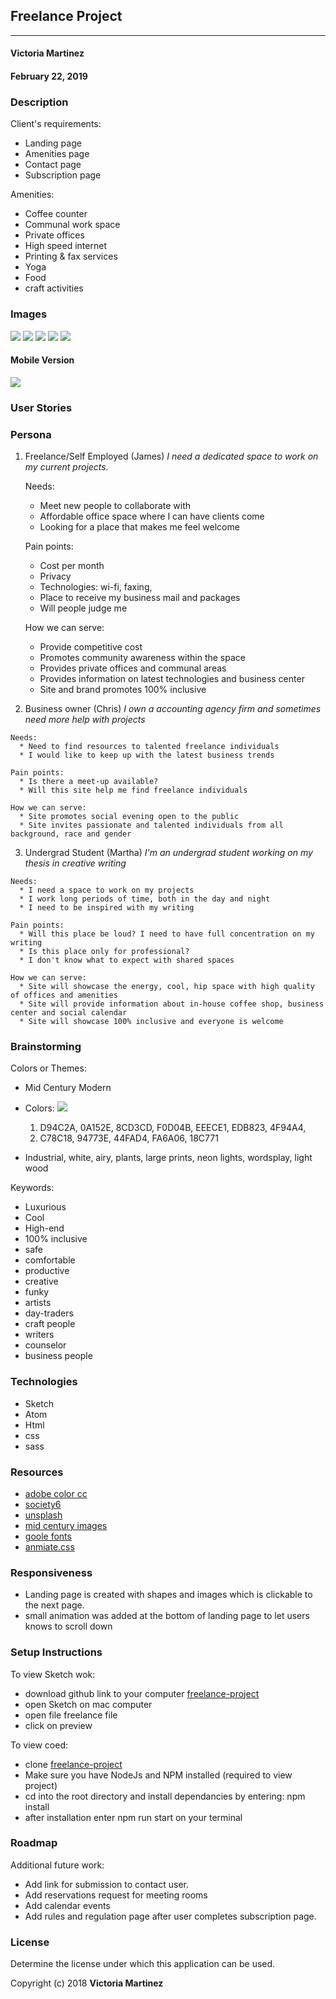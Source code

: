 ## Freelance Project
---

#### Victoria Martinez
#### February 22, 2019

### Description

Client's requirements:
* Landing page
* Amenities page
* Contact page
* Subscription page

Amenities:
* Coffee counter
* Communal work space
* Private offices
* High speed internet
* Printing & fax services
* Yoga
* Food
* craft activities



### Images

![](img/paper-sketch/notes.jpg)
![](img/paper-sketch/first-draws.jpg)
![](img/paper-sketch/landing.jpg)
![](img/paper-sketch/landing-functions.jpg)
![](img/paper-sketch/pages.jpg)

#### Mobile Version

![](img/to-use/complete.png)

### User Stories

### Persona

1. Freelance/Self Employed (James)
  _I need a dedicated space to work on my current projects._

    Needs:
      * Meet new people to collaborate with
      * Affordable office space where I can have clients come
      * Looking for a place that makes me feel welcome

    Pain points:
      * Cost per month
      * Privacy
      * Technologies: wi-fi, faxing,
      * Place to receive my business mail and packages
      * Will people judge me

    How we can serve:
      * Provide competitive cost
      * Promotes community awareness within the space
      * Provides private offices and communal areas
      * Provides information on latest technologies and business center
      * Site and brand promotes 100% inclusive

  2. Business owner (Chris)
    _I own a accounting agency firm and sometimes need more help with projects_

    Needs:
      * Need to find resources to talented freelance individuals
      * I would like to keep up with the latest business trends

    Pain points:
      * Is there a meet-up available?
      * Will this site help me find freelance individuals

    How we can serve:
      * Site promotes social evening open to the public
      * Site invites passionate and talented individuals from all background, race and gender

  3. Undergrad Student (Martha)
    _I'm an undergrad student working on my thesis in creative writing_

    Needs:
      * I need a space to work on my projects
      * I work long periods of time, both in the day and night
      * I need to be inspired with my writing

    Pain points:
      * Will this place be loud? I need to have full concentration on my writing
      * Is this place only for professional?
      * I don't know what to expect with shared spaces

    How we can serve:
      * Site will showcase the energy, cool, hip space with high quality of offices and amenities
      * Site will provide information about in-house coffee shop, business center and social calendar
      * Site will showcase 100% inclusive and everyone is welcome

### Brainstorming
Colors or Themes:
* Mid Century Modern
* Colors:
![](img/paper-sketch/Screen-shot.png)
  1. D94C2A, 0A152E, 8CD3CD, F0D04B, EEECE1, EDB823, 4F94A4,
  2. C78C18, 94773E, 44FAD4, FA6A06, 18C771

* Industrial, white, airy, plants, large prints, neon lights, wordsplay, light wood

Keywords:
* Luxurious
* Cool
* High-end
* 100% inclusive
* safe
* comfortable
* productive
* creative
* funky
* artists
* day-traders
* craft people
* writers
* counselor
* business people


### Technologies  

* Sketch
* Atom
* Html
* css
* sass  

### Resources

* [adobe color cc](https://color.adobe.com)
* [society6](https://society6.com)
* [unsplash](https://unsplash.com)
* [mid century images](https://www.google.com/search?q=google+images+mid+century)
* [goole fonts](https://fonts.google.com/)
* [anmiate.css](https://daneden.github.io/animate.css/)


### Responsiveness

* Landing page is created with shapes and images which is clickable to the next page.
* small animation was added at the bottom of landing page to let users knows to scroll down


### Setup Instructions

To view Sketch wok:
* download github link to your computer [freelance-project](https://github.com/vmartinezlive/freelance-project.git)
* open Sketch on mac computer
* open file freelance file
* click on preview

To view coed:
* clone [freelance-project](https://github.com/vmartinezlive/freelance-project.git)
* Make sure you have NodeJs and NPM installed (required to view project)
* cd into the root directory and install dependancies by entering: npm install
* after installation enter npm run start on your terminal

### Roadmap

Additional future work:
* Add link for submission to contact user.
* Add reservations request for meeting rooms
* Add calendar events
* Add rules and regulation page after user completes subscription page.

### License

Determine the license under which this application can be used.

Copyright (c) 2018 **Victoria Martinez**
